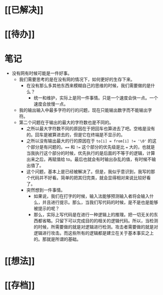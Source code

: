 # [[已解决]]

# [[待办]]

# 笔记
- 没有网有时候可能是一件好事。
	- 我们需要思考的是在没有网的情况下，如何更好的生存下来。
		- 在没有那么多其他东西来模糊自己的思维的时候，我们需要做的是什么？
			- 统一和维护，实际上是同一件事情。只是一个速度会快一点。一个速度会放慢一点。
	- 我的输出输入中最多字符的行的问题，现在只能输出数字而不能输出字符。
	- 第二个问题在于输出的最大的字符数也是不同的。
		- 之所以最大字符数不同的原因在于把回车也算进去了吧。空格是没有的。回车是被算进去的，但是它在终端是不显示的。
		- 之所以没有输出最大的行的原因在于 `to[i] = from[i] != '\0'` 的这个部分是有问题的。`==` 和 `!=` 这个部分的优先级是比 `=` 大的，也就是当我执行这个部分的时候，优先执行的是后面的不等于的逻辑，计算出来之后，再赋值给 to。最后也就会有时输出杂乱的值，有时候不输出值了。
		- 这个问题，基本上是已经被解决了。但是，我似乎意识到，我写的那个代码并不好看。简单的把其归完类，就会显得相对来说比较好看了。
		- 突然想到一件事情。
			- 如果说，我们在打字的时候，输入法能够预测输入者将会输入什么，并且进行提示。那么，当我们写代码的时候，是不是也是能够被提示的呢？
			- 那么，实际上写代码是在进行一种逻辑上的推理。把一切无关的东西都省略。只留下可以完成目的的相关的逻辑代码。所以，当检测的时候，所需要做的就是对逻辑进行检测。攻击者需要做的就是对逻辑进行攻击。而这些所有的逻辑都是建立在关于基本事实之上的。那就是所谓的基础。

# [[想法]]

# [[存档]]